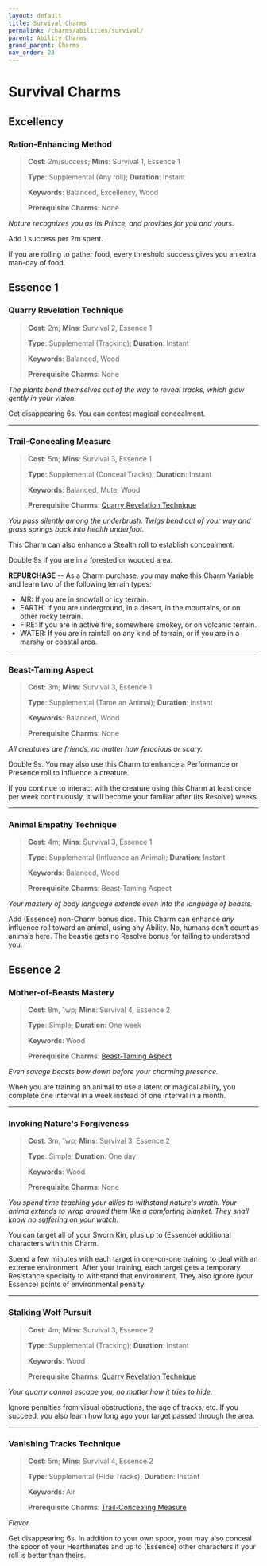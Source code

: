 ```yaml
---
layout: default
title: Survival Charms
permalink: /charms/abilities/survival/
parent: Ability Charms
grand_parent: Charms
nav_order: 23
---
```


# Survival Charms

## Excellency

### Ration-Enhancing Method

> **Cost**: 2m/success; **Mins**: Survival 1, Essence 1
>
> **Type**: Supplemental (Any roll); **Duration**: Instant
>
> **Keywords**: Balanced, Excellency, Wood
>
> **Prerequisite Charms**: None

_Nature recognizes you as its Prince, and provides for you and yours._

Add 1 success per 2m spent.

If you are rolling to gather food, every threshold success gives you an extra
man-day of food.

## Essence 1

### Quarry Revelation Technique

> **Cost**: 2m; **Mins**: Survival 2, Essence 1
>
> **Type**: Supplemental (Tracking); **Duration**: Instant
>
> **Keywords**: Balanced, Wood
>
> **Prerequisite Charms**: None

_The plants bend themselves out of the way to reveal tracks, which glow gently_
_in your vision._

Get disappearing 6s. You can contest magical concealment.

***

### Trail-Concealing Measure

> **Cost**: 5m; **Mins**: Survival 3, Essence 1
>
> **Type**: Supplemental (Conceal Tracks); **Duration**: Instant
>
> **Keywords**: Balanced, Mute, Wood
>
> **Prerequisite Charms**: [Quarry Revelation Technique](#quarry-revelation-technique)

_You pass silently among the underbrush. Twigs bend out of your way and grass_
_springs back into health underfoot._

This Charm can also enhance a Stealth roll to establish concealment.

Double 9s if you are in a forested or wooded area.

**REPURCHASE** -- As a Charm purchase, you may make this Charm Variable and
learn two of the following terrain types:

- AIR: If you are in snowfall or icy terrain.
- EARTH: If you are underground, in a desert, in the mountains, or on other
  rocky terrain.
- FIRE: If you are in active fire, somewhere smokey, or on volcanic terrain.
- WATER: If you are in rainfall on any kind of terrain, or if you are in a
  marshy or coastal area.

***

### Beast-Taming Aspect

> **Cost**: 3m; **Mins**: Survival 3, Essence 1
>
> **Type**: Supplemental (Tame an Animal); **Duration**: Instant
>
> **Keywords**: Balanced, Wood
>
> **Prerequisite Charms**: None

_All creatures are friends, no matter how ferocious or scary._

Double 9s. You may also use this Charm to enhance a Performance or Presence roll
to influence a creature.

If you continue to interact with the creature using this Charm at least once per
week continuously, it will become your familiar after (its Resolve) weeks.

***

### Animal Empathy Technique

> **Cost**: 4m; **Mins**: Survival 3, Essence 1
>
> **Type**: Supplemental (Influence an Animal); **Duration**: Instant
>
> **Keywords**: Balanced, Wood
>
> **Prerequisite Charms**: Beast-Taming Aspect

_Your mastery of body language extends even into the language of beasts._

Add (Essence) non-Charm bonus dice. This Charm can enhance _any_ influence roll
toward an animal, using any Ability. No, humans don't count as animals here. The
beastie gets no Resolve bonus for failing to understand you.

## Essence 2

### Mother-of-Beasts Mastery

> **Cost**: 8m, 1wp; **Mins**: Survival 4, Essence 2
>
> **Type**: Simple; **Duration**: One week
>
> **Keywords**: Wood
>
> **Prerequisite Charms**: [Beast-Taming Aspect](#beast-taming-aspect)

_Even savage beasts bow down before your charming presence._

When you are training an animal to use a latent or magical ability, you complete
one interval in a week instead of one interval in a month.

***

### Invoking Nature's Forgiveness

> **Cost**: 3m, 1wp; **Mins**: Survival 3, Essence 2
>
> **Type**: Simple; **Duration**: One day
>
> **Keywords**: Wood
>
> **Prerequisite Charms**: None

_You spend time teaching your allies to withstand nature's wrath. Your anima_
_extends to wrap around them like a comforting blanket. They shall know no_
_suffering on your watch._

You can target all of your Sworn Kin, plus up to (Essence) additional characters
with this Charm.

Spend a few minutes with each target in one-on-one training to deal with an
extreme environment. After your training, each target gets a temporary
Resistance specialty to withstand that environment. They also ignore (your
Essence) points of environmental penalty.

***

### Stalking Wolf Pursuit

> **Cost**: 4m; **Mins**: Survival 3, Essence 2
>
> **Type**: Supplemental (Tracking); **Duration**: Instant
>
> **Keywords**: Wood
>
> **Prerequisite Charms**: [Quarry Revelation Technique](#quarry-revelation-technique)

_Your quarry cannot escape you, no matter how it tries to hide._

Ignore penalties from visual obstructions, the age of tracks, etc. If you
succeed, you also learn how long ago your target passed through the area.

***

### Vanishing Tracks Technique

> **Cost**: 5m; **Mins**: Survival 4, Essence 2
>
> **Type**: Supplemental (Hide Tracks); **Duration**: Instant
>
> **Keywords**: Air
>
> **Prerequisite Charms**: [Trail-Concealing Measure](#trail-concealing-measure)

_Flavor._

Get disappearing 6s. In addition to your own spoor, your may also conceal the
spoor of your Hearthmates and up to (Essence) other characters if your roll is
better than theirs.
